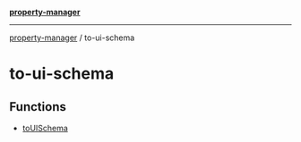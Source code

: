 [**property-manager**](../README.md)

***

[property-manager](../modules.md) / to-ui-schema

# to-ui-schema

## Functions

- [toUISchema](functions/toUISchema.md)
